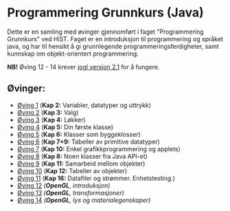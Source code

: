 # Programmering Grunnkurs (Java)
Dette er en samling med øvinger gjennomført i faget "Programmering Grunnkurs" ved HiST.
Faget er en introduksjon til programmering og språket java, og har til hensikt å gi grunnlegende programmeringsferdigheter, samt kunnskap om objekt-orientert programmering.

__NB!__ Øving 12 - 14 krever [jogl versjon 2.1](http://jogamp.org/deployment/jogamp-current/archive/) for å fungere.

## Øvinger:
* [Øving 1](01) (__Kap 2:__ Variabler, datatyper og uttrykk)
* [Øving 2](02) (__Kap 3:__ Valg)
* [Øving 3](03) (__Kap 4:__ Løkker)
* [Øving 4](04) (__Kap 5:__ Din første klasse)
* [Øving 5](05) (__Kap 6:__ Klasser som byggeklosser)
* [Øving 6](06) (__Kap 7+9:__ Tabeller av primitive datatyper)
* [Øving 7](07) (__Kap 10:__ Enkel grafikkprogrammering og applets)
* [Øving 8](08) (__Kap 8:__ Noen klasser fra Java API-et)
* [Øving 9](09) (__Kap 11:__ Samarbeid mellom objekter)
* [Øving 10](10) (__Kap 12:__ Tabeller av objekter)
* [Øving 11](11) (__Kap 16:__ Datafiler og strømmer. Enhetstesting.)
* [Øving 12](# "Kommer senere") *(__OpenGL__, introduksjon)*
* [Øving 13](# "Kommer senere") *(__OpenGL__, transformasjoner)*
* [Øving 14](# "Kommer senere") *(__OpenGL__, lys og materialegenskaper)*
